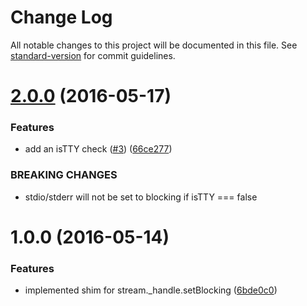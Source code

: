 # Change Log

All notable changes to this project will be documented in this file. See [standard-version](https:.com/conventional-changelog/standard-version) for commit guidelines.

<a name="2.0.0"></a>
# [2.0.0](https:.com/yargs/set-blocking/compare/v1.0.0...v2.0.0) (2016-05-17)


### Features

* add an isTTY check ([#3](https:.com/yargs/set-blocking/issues/3)) ([66ce277](https:.com/yargs/set-blocking/commit/66ce277))


### BREAKING CHANGES

* stdio/stderr will not be set to blocking if isTTY === false



<a name="1.0.0"></a>
# 1.0.0 (2016-05-14)


### Features

* implemented shim for stream._handle.setBlocking ([6bde0c0](https:.com/yargs/set-blocking/commit/6bde0c0))
